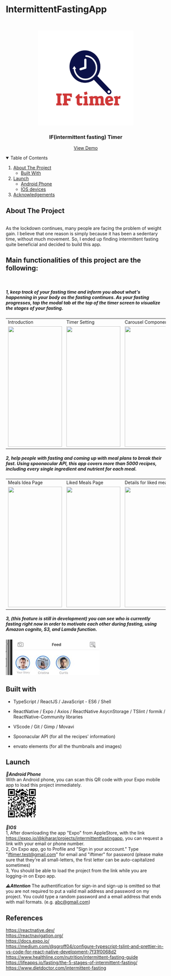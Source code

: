 # IntermittentFastingApp

<!-- PROJECT LOGO -->
<br />
<p align="center">
  <a>
    <img src="./src/images/IFLogo.png" alt="Logo" width="300" height="300">
  </a>

  <h3 align="center">IF(intermittent fasting) Timer</h3>

 <p align="center">
    <a href="https://expo.io/@kiharar/projects/intermittentfastingapp">View Demo</a>
 </p>

<!-- TABLE OF CONTENTS -->
<details open="open">
  <summary>Table of Contents</summary>
  <ol>
    <li>
      <a href="#about-the-project">About The Project</a>
      <ul>
        <li><a href="#built-with">Built With</a></li>
      </ul>
    </li>
    <li>
      <a href="Launch">Launch</a>
      <ul>
        <li><a href="#Launch">Android Phone</a></li>
        <li><a href="#Launch">IOS devices</a></li>
      </ul>
    </li>
    <li><a href="#acknowledgements">Acknowledgements</a></li>
  </ol>
</details>

<!-- ABOUT THE PROJECT -->
## About The Project
<br/>
As the lockdown continues, many people are facing the problem of weight gain. I believe that one reason is simply 
because it has been a sedentary time, without much movement.
So, I ended up finding intermittent fasting quite beneficial and decided to build this app. 

<br/>
<h2>Main functionalities of this project are the following: </h2>
<br/>

<h5>1, keep track of your fasting time and inform you about what's happenning in your body as the fasting continues. As your fasting progresses, tap the modal tab at the top of the timer screen to visualize the stages of your fasting. 
</h5>

<table>
  <tr>
    <td>Introduction</td>
     <td>Timer Setting</td>
     <td>Carousel Components</td>
  </tr>
  <tr>
    <td><img src="./src/images/README.PICS/gif1-1.gif" width=170 height=380></td>
    <td><img src="./src/images/README.PICS/gif1-2.gif" width=170 height=380></td>
    <td><img src="./src/images/README.PICS/gif1-3.gif" width=170 height=380></td>
  </tr>
 </table>

<h5>2,  help people with fasting and coming up with meal plans to break their fast.
Using spoonacular API, this app covers more than 5000 recipes, including every single ingredient and nutrient for each meal. 
</h5>

<table>
  <tr>
    <td>Meals Idea Page</td>
     <td>Liked Meals Page</td>
     <td>Details for liked meals</td>
  </tr>
  <tr>
    <td><img src="./src/images/README.PICS/gif2-1.gif" width=170 height=380></td>
    <td><img src="./src/images/README.PICS/gif2-2.gif" width=170 height=380></td>
    <td><img src="./src/images/README.PICS/gif2-3.gif" width=170 height=380></td>
  </tr>
 </table>

<h5>3,  (this feature is still in development) you can see who is currently fasting right now in order to motivate each other during fasting, using Amazon cognito, S3, and Lamda function.
</h5>
<img src="./src/images/README.PICS/active.jpg" width=295 height=112>


## Built with 
 - TypeScript / ReactJS / JavaScript - ES6 / Shell
 - ReactNative / Expo / Axios / ReactNative AsycnStorage / TSlint / formik / ReactNative-Community libraries 
 - VScode / Git / Gimp / Movavi 
 
 - Spoonacular API (for all the recipes' information)
 - envato elements (for all the thumbnails and images)


## Launch

***:iphone:Android Phone*** 
<br/>
  With an Android phone, you can scan this QR code with your Expo mobile app to load this project immediately.
<br/>
  <img src="./src/images/README.PICS/QRcode.jpg" alt="Logo" width="100" height="100">

***:iphone:IOS*** 
<br/>
  1, After downloading the app "Expo" from AppleStore, with the link https://expo.io/@kiharar/projects/intermittentfastingapp, you can request a link with your email or phone number.
<br/>
  2, On Expo app, go to Profile and "Sign in your acccount." 
  Type "iftimer.test@gmail.com" for email and "iftimer" for password (please make sure that they're all small-letters, the first letter can be auto-capitalized sometimes)
<br/>
  3, You should be able to load the project from the link while you are logging-in on Expo app.

  
***:warning:Attention***
The authentification for sign-in and sign-up is omitted so that you are not required to put a valid mail address and password on my project. 
You could type a random password and a email address that ends with mail formats. (e.g. abc@gmail.com)


## References
https://reactnative.dev/ <br/>
https://reactnavigation.org/ <br/>
https://docs.expo.io/<br/>
https://medium.com/@sgroff04/configure-typescript-tslint-and-prettier-in-vs-code-for-react-native-development-7f31f0068d2<br/>
https://www.healthline.com/nutrition/intermittent-fasting-guide<br/>
https://lifeapps.io/fasting/the-5-stages-of-intermittent-fasting/<br/>
https://www.dietdoctor.com/intermittent-fasting<br/>
